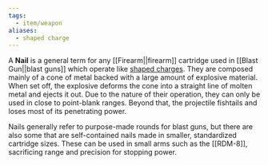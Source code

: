 ```yaml
---
tags:
  - item/weapon
aliases:
  - shaped charge
---
```

A **Nail** is a general term for any [[Firearm||firearm]] cartridge used in [[Blast Gun||blast guns]] which operate like [shaped charges](https://en.wikipedia.org/wiki/Shaped_charge). They are composed mainly of a cone of metal backed with a large amount of explosive material. When set off, the explosive deforms the cone into a straight line of molten metal and ejects it out. Due to the nature of their operation, they can only be used in close to point-blank ranges. Beyond that, the projectile fishtails and loses most of its penetrating power. 

Nails generally refer to purpose-made rounds for blast guns, but there are also some that are self-contained nails made in smaller, standardized cartridge sizes. These can be used in small arms such as the [[RDM-8]], sacrificing range and precision for stopping power.